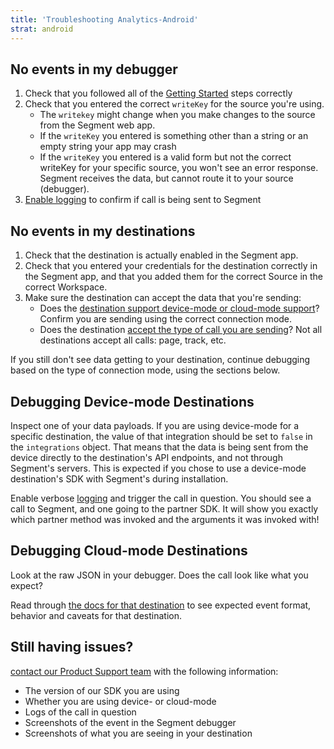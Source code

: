 ```yaml
---
title: 'Troubleshooting Analytics-Android'
strat: android
---
```


## No events in my debugger

1. Check that you followed all of the [Getting Started](/docs/connections/sources/catalog/libraries/mobile/android/#getting-started) steps correctly
2. Check that you entered the correct `writeKey` for the source you're using.
    - The `writekey` might change when you make changes to the source from the Segment web app.
    - If the `writeKey` you entered is something other than a string or an empty string your app may crash
    - If the `writeKey` you entered is a valid form but not the correct writeKey for your specific source, you won't see an error response. Segment receives the data, but cannot route it to your source (debugger).
3. [Enable logging](/docs/connections/sources/catalog/libraries/mobile/android/#debugging) to confirm if call is being sent to Segment


## No events in my destinations

1. Check that the destination is actually enabled in the Segment app.
2. Check that you entered your credentials for the destination correctly in the Segment app, and that you added them for the correct Source in the correct Workspace.
3. Make sure the destination can accept the data that you're sending:
   - Does the [destination support device-mode or cloud-mode support](/docs/utils/cmodes-compare/)? Confirm you are sending using the correct connection mode.
   - Does the destination [accept the type of call you are sending](/docs/utils/methods-compare/)? Not all destinations accept all calls: page, track, etc.


If you still don't see data getting to your destination, continue debugging based on the type of connection mode, using the sections below.


## Debugging Device-mode Destinations

Inspect one of your data payloads. If you are using device-mode for a specific destination, the value of that integration should be set to `false` in the `integrations` object. That means that the data is being sent from the device directly to the destination's API endpoints, and not through Segment's servers. This is expected if you chose to use a device-mode destination's SDK with Segment's during installation.

Enable verbose [logging](/docs/connections/sources/catalog/libraries/mobile/android/#debugging) and trigger the call in question. You should see a call to Segment, and one going to the partner SDK.  It will show you exactly which partner method was invoked and the arguments it was invoked with!

## Debugging Cloud-mode Destinations

Look at the raw JSON in your debugger.  Does the call look like what you expect?

Read through [the docs for that destination](/docs/connections/destinations/catalog/) to see expected event format, behavior and caveats for that destination.

## Still having issues?

[contact our Product Support team](https://segment.com/help/contact/) with the following information:

- The version of our SDK you are using
- Whether you are using device- or cloud-mode
- Logs of the call in question
- Screenshots of the event in the Segment debugger
- Screenshots of what you are seeing in your destination
